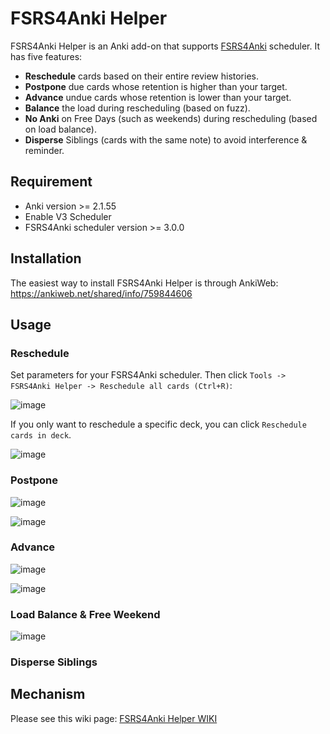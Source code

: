 # FSRS4Anki Helper

FSRS4Anki Helper is an Anki add-on that supports [FSRS4Anki](https://github.com/open-spaced-repetition/fsrs4anki) scheduler. It has five features:
- **Reschedule** cards based on their entire review histories.
- **Postpone** due cards whose retention is higher than your target.
- **Advance** undue cards whose retention is lower than your target.
- **Balance** the load during rescheduling (based on fuzz).
- **No Anki** on Free Days (such as weekends) during rescheduling (based on load balance).
- **Disperse** Siblings (cards with the same note) to avoid interference & reminder.

## Requirement

- Anki version >= 2.1.55
- Enable V3 Scheduler
- FSRS4Anki scheduler version >= 3.0.0

## Installation

The easiest way to install FSRS4Anki Helper is through AnkiWeb: https://ankiweb.net/shared/info/759844606

## Usage

### Reschedule

Set parameters for your FSRS4Anki scheduler. Then click `Tools -> FSRS4Anki Helper -> Reschedule all cards (Ctrl+R)`:

![image](https://user-images.githubusercontent.com/32575846/218268780-1c757764-bd2b-42ba-8fab-3f42f526fdb4.png)

If you only want to reschedule a specific deck, you can click `Reschedule cards in deck`.

![image](https://user-images.githubusercontent.com/32575846/218268855-b3f42550-538d-43d1-a711-daf111e74ddb.png)

### Postpone

![image](https://user-images.githubusercontent.com/32575846/218268927-b47050d0-bf4f-4ebd-b84f-c51b28e00012.png)

![image](https://user-images.githubusercontent.com/32575846/218268959-ee1f49d7-b41e-4de9-8d65-25fecb63474f.png)

### Advance

![image](https://user-images.githubusercontent.com/32575846/218268901-8b735296-fea4-426d-949e-11b1f3a410a8.png)

![image](https://user-images.githubusercontent.com/32575846/218268974-4d6f8983-24c5-48aa-b942-b3f82a05ec37.png)

### Load Balance & Free Weekend

![image](https://user-images.githubusercontent.com/32575846/218268644-7432790e-4665-430d-aa22-5826700e17bd.png)

### Disperse Siblings

## Mechanism

Please see this wiki page: [FSRS4Anki Helper WIKI](https://github.com/open-spaced-repetition/fsrs4anki-helper/wiki)